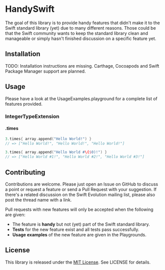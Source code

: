 # HandySwift

The goal of this library is to provide handy features that didn't make it to the Swift standard library (yet) due to many different reasons. Those could be that the Swift community wants to keep the standard library clean and manageable or simply hasn't finished discussion on a specific feature yet.

## Installation

TODO: Installation instructions are missing. Carthage, Cocoapods and Swift Package Manager support are planned.

## Usage

Please have a look at the UsageExamples.playground for a complete list of features provided.

### IntegerTypeExtension

#### .times

``` Swift
3.times{ array.append("Hello World!") }
// => ["Hello World!", "Hello World!", "Hello World!"]
```

``` Swift
3.times{ array.append("Hello World #\($0)!") }
// => ["Hello World #1!", "Hello World #2!", "Hello World #3!"]
```

## Contributing

Contributions are welcome. Please just open an Issue on GitHub to discuss a point or request a feature or send a Pull Request with your suggestion. If there's a related discussion on the Swift Evolution mailing list, please also post the thread name with a link.

Pull requests with new features will only be accepted when the following are given:
- The feature is **handy** but not (yet) part of the Swift standard library.
- **Tests** for the new feature exist and all tests pass successfully.
- **Usage examples** of the new feature are given in the Playgrounds.

## License
This library is released under the [MIT License](http://opensource.org/licenses/MIT). See LICENSE for details.
